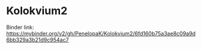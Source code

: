 # Kolokvium2


Binder link: https://mybinder.org/v2/gh/PenelopaK/Kolokvium2/6fd160b75a3ae8c09a9d6bb329a3b21d9c954ac7
